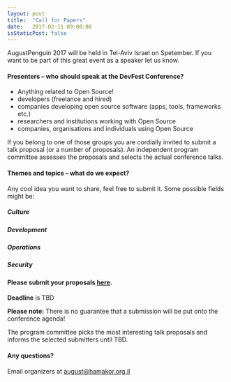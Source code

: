 ```yaml
---
layout: post
title:  "Call for Papers"
date:   2017-02-11 09:00:00
isStaticPost: false
---
```

AugustPenguin 2017 will be held in Tel-Aviv Israel on Spetember. If you want to be part of this great event as a speaker let us know.

#### Presenters – who should speak at the DevFest Conference?

* Anything related to Open Source!
* developers (freelance and hired)
* companies developing open source software (apps, tools, frameworks etc.)
* researchers and institutions working with Open Source
* companies, organisations and individuals using Open Source

If you belong to one of those groups you are cordially invited to submit a talk proposal (or a number of proposals). An independent program committee assesses the proposals and selects the actual conference talks.<br/>

#### Themes and topics – what do we expect?
Any cool idea you want to share, feel free to submit it.
Some possible fields might be:

##### Culture

##### Development

##### Operations

##### Security

#### Please submit your proposals [here](https://hamakor.github.io/AugustPenguin2017).
__Deadline__ is TBD

__Please note:__ There is no guarantee that a submission will be put onto the conference agenda!<br/>

The program committee picks the most interesting talk proposals and informs the selected submitters until TBD.<br/>

#### Any questions? 
Email organizers at [august@hamakor.org.il](mailto:august@hamakor.org.il)